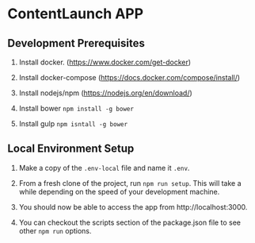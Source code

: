 # ContentLaunch APP

## Development Prerequisites

1. Install docker. (https://www.docker.com/get-docker)

2. Install docker-compose (https://docs.docker.com/compose/install/)

3. Install nodejs/npm (https://nodejs.org/en/download/)

4. Install bower `npm install -g bower`

5. Install gulp `npm isntall -g bower`

## Local Environment Setup

1. Make a copy of the `.env-local` file and name it `.env`.

2. From a fresh clone of the project, run `npm run setup`. This will take a while depending on the speed of your development machine.

3. You should now be able to access the app from http://localhost:3000. 

4. You can checkout the scripts section of the package.json file to see other `npm run` options.